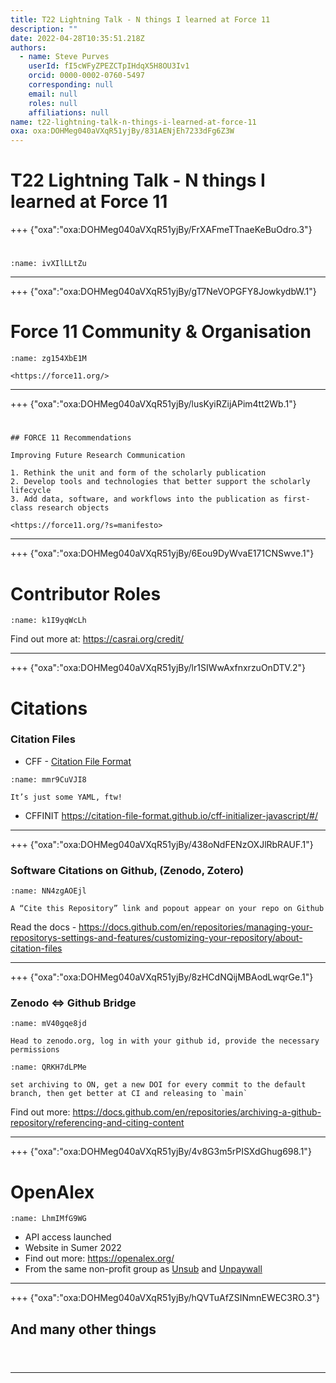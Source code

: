 ```yaml
---
title: T22 Lightning Talk - N things I learned at Force 11
description: ""
date: 2022-04-28T10:35:51.218Z
authors:
  - name: Steve Purves
    userId: fI5cWFyZPEZCTpIHdqX5H8OU3Iv1
    orcid: 0000-0002-0760-5497
    corresponding: null
    email: null
    roles: null
    affiliations: null
name: t22-lightning-talk-n-things-i-learned-at-force-11
oxa: oxa:DOHMeg040aVXqR51yjBy/831AENjEh7233dFg6Z3W
---
```


# T22 Lightning Talk - N things I learned at Force 11

+++ {"oxa":"oxa:DOHMeg040aVXqR51yjBy/FrXAFmeTTnaeKeBuOdro.3"}

# 

```{figure} images/DOHMeg040aVXqR51yjBy-7Qrpq3SOs1kxSs95OJ4K-v1.png
:name: ivXIlLLtZu
```

---

+++ {"oxa":"oxa:DOHMeg040aVXqR51yjBy/gT7NeVOPGFY8JowkydbW.1"}

# Force 11 Community & Organisation

```{figure} images/DOHMeg040aVXqR51yjBy-X1nyfvAr3DjPrstCHJ79-v1.png
:name: zg154XbE1M

<https://force11.org/>
```

---

+++ {"oxa":"oxa:DOHMeg040aVXqR51yjBy/lusKyiRZijAPim4tt2Wb.1"}

# 

````{important}
## FORCE 11 Recommendations

Improving Future Research Communication

1. Rethink the unit and form of the scholarly publication
2. Develop tools and technologies that better support the scholarly lifecycle
3. Add data, software, and workflows into the publication as first-class research objects

<https://force11.org/?s=manifesto>

````

---

+++ {"oxa":"oxa:DOHMeg040aVXqR51yjBy/6Eou9DyWvaE171CNSwve.1"}

# Contributor Roles

```{figure} images/DOHMeg040aVXqR51yjBy-huatx25vn9Emj7NGPrCT-v1.png
:name: k1I9yqWcLh
```

Find out more at: <https://casrai.org/credit/>

---

+++ {"oxa":"oxa:DOHMeg040aVXqR51yjBy/lr1SIWwAxfnxrzuOnDTV.2"}

# Citations

### Citation Files

* CFF - [Citation File Format](https://citation-file-format.github.io/#:\~:text=cff%20files%20are%20plain%20text,to%20correctly%20cite%20their%20software.&text=The%20format%20of%20CITATION.,Citation%20File%20Format%20(CFF).)

```{figure} images/DOHMeg040aVXqR51yjBy-1GaceoZTA0cTGbcR4lfx-v1.png
:name: mmr9CuVJI8

It’s just some YAML, ftw!
```

* CFFINIT <https://citation-file-format.github.io/cff-initializer-javascript/#/>

---

+++ {"oxa":"oxa:DOHMeg040aVXqR51yjBy/438oNdFENzOXJlRbRAUF.1"}

### Software Citations on Github, (Zenodo, Zotero)

```{figure} images/DOHMeg040aVXqR51yjBy-tsHikamwyy8G9xz1v077-v1.png
:name: NN4zgAOEjl

A “Cite this Repository” link and popout appear on your repo on Github
```

Read the docs - <https://docs.github.com/en/repositories/managing-your-repositorys-settings-and-features/customizing-your-repository/about-citation-files>

---

+++ {"oxa":"oxa:DOHMeg040aVXqR51yjBy/8zHCdNQijMBAodLwqrGe.1"}

### Zenodo ⇔ Github Bridge

```{figure} images/DOHMeg040aVXqR51yjBy-r6vz4eSM0uwu8PqJHDoX-v1.png
:name: mV40gqe8jd

Head to zenodo.org, log in with your github id, provide the necessary permissions
```

```{figure} images/DOHMeg040aVXqR51yjBy-EkeYSDVpSeVBtszlwZa0-v1.png
:name: QRKH7dLPMe

set archiving to ON, get a new DOI for every commit to the default branch, then get better at CI and releasing to `main`
```

Find out more: <https://docs.github.com/en/repositories/archiving-a-github-repository/referencing-and-citing-content>

---

+++ {"oxa":"oxa:DOHMeg040aVXqR51yjBy/4v8G3m5rPISXdGhug698.1"}

# OpenAlex

```{figure} images/DOHMeg040aVXqR51yjBy-4x5IuUZikak1jh2PSZw7-v1.png
:name: LhmIMfG9WG
```

* API access launched
* Website in Sumer 2022
* Find out more: <https://openalex.org/>
* From the same non-profit group as [Unsub](https://unsub.org/) and [Unpaywall](https://unpaywall.org/)

---

+++ {"oxa":"oxa:DOHMeg040aVXqR51yjBy/hQVTuAfZSINmnEWEC3RO.3"}

## And many other things

```{link-block} https://force11.org/
```

# 

---

